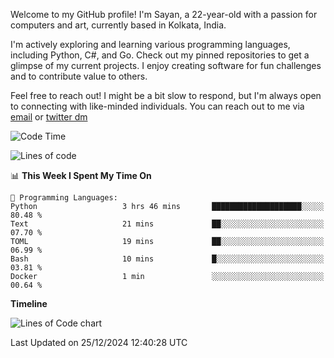 Welcome to my GitHub profile! I'm Sayan, a 22-year-old with a passion for computers and art, currently based in Kolkata, India.

I'm actively exploring and learning various programming languages, including Python, C#, and Go. Check out my pinned repositories to get a glimpse of my current projects. I enjoy creating software for fun challenges and to contribute value to others.

Feel free to reach out! I might be a bit slow to respond, but I'm always open to connecting with like-minded individuals. You can reach out to me via [email](mailto:me@sayanbiswas.in) or [twitter dm](https://twitter.com/TheDankDel)

<!--START_SECTION:waka-->
![Code Time](http://img.shields.io/badge/Code%20Time-2%2C007%20hrs%2045%20mins-blue)

![Lines of code](https://img.shields.io/badge/From%20Hello%20World%20I%27ve%20Written-6.4%20million%20lines%20of%20code-blue)

📊 **This Week I Spent My Time On** 

```text
💬 Programming Languages: 
Python                   3 hrs 46 mins       ████████████████████░░░░░   80.48 % 
Text                     21 mins             ██░░░░░░░░░░░░░░░░░░░░░░░   07.70 % 
TOML                     19 mins             ██░░░░░░░░░░░░░░░░░░░░░░░   06.99 % 
Bash                     10 mins             █░░░░░░░░░░░░░░░░░░░░░░░░   03.81 % 
Docker                   1 min               ░░░░░░░░░░░░░░░░░░░░░░░░░   00.64 % 
```

**Timeline**

![Lines of Code chart](https://raw.githubusercontent.com/Dank-del/Dank-del/main/assets/bar_graph.png)


 Last Updated on 25/12/2024 12:40:28 UTC
<!--END_SECTION:waka-->
